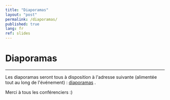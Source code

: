 ```yaml
---
title: "Diaporamas"
layout: "post"
permalink: /diaporamas/
published: true
lang: fr
ref: slides
---
```

# Diaporamas 

---

Les diaporamas seront tous à disposition à l'adresse suivante (alimentée tout au long de l'événement) : [diaporamas](https://sec2016.rmll.info//files/) .  

Merci à tous les conférenciers :)
